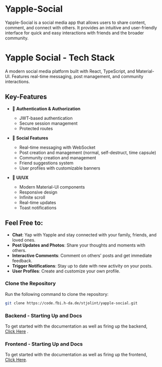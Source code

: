 

# Yapple-Social

Yapple-Social is a social media app that allows users to share content, comment, and connect with others. It provides an intuitive and user-friendly interface for quick and easy interactions with friends and the broader community.


# Yapple Social - Tech Stack

A modern social media platform built with React, TypeScript, and Material-UI. Features real-time messaging, post management, and community interactions.

## Key-Features

- 🔐 **Authentication & Authorization**
  - JWT-based authentication
  - Secure session management
  - Protected routes

- 📱 **Social Features**
  - Real-time messaging with WebSocket
  - Post creation and management (normal, self-destruct, time capsule)
  - Community creation and management
  - Friend suggestions system
  - User profiles with customizable banners

- 🎨 **UI/UX**
  - Modern Material-UI components
  - Responsive design
  - Infinite scroll
  - Real-time updates
  - Toast notifications

## Feel Free to:

- **Chat**:  Yap with Yapple and stay connected with your family, friends, and loved ones. 
- **Post Updates and Photos**: Share your thoughts and moments with others.
- **Interactive Comments**: Comment on others' posts and get immediate feedback.
- **Trigger Notifications**: Stay up to date with new activity on your posts.
- **User Profiles**: Create and customize your own profile.


### Clone the Repository
Run the following command to clone the repository:

```sh
git clone https://code.fbi.h-da.de/stjolint/yapple-social.git
```

### Backend - Starting Up and Docs

To get started with the documentation as well as firing up the backend, [Click Here](./backend/readme.md) .

### Frontend - Starting Up and Docs

To get started with the documentation as well as firing up the frontend, [Click Here](./frontend/README.md).

